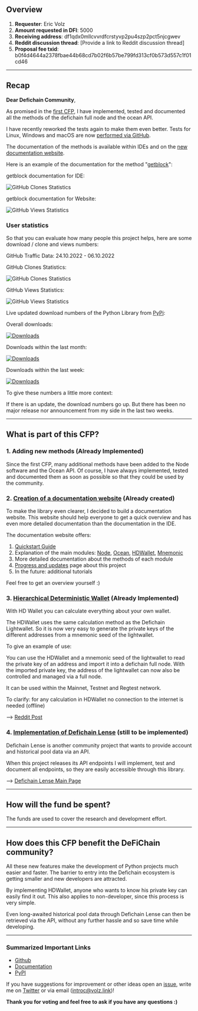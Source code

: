 ## Overview
1. **Requester**: Eric Volz
2. **Amount requested in DFI**: 5000
3. **Receiving address**: df1qdx0mllcvvrdfcrstyvp2pu4szp2pct5njcgwev
4. **Reddit discussion thread**: [Provide a link to Reddit discussion thread]
5. **Proposal fee txid**: b0f4d4644a2378fbae44b68cd7b02f6b57be799fd313cf0b573d557c1f01cd46

---

## Recap

**Dear Defichain Community**,

As promised in the [first CFP](https://github.com/DeFiCh/dfips/issues/133), I have implemented, tested and documented all the methods of the defichain full node and 
the ocean API.

I have recently reworked the tests again to make them even better.
Tests for Linux, Windows and macOS are now [performed via GitHub](https://github.com/eric-volz/DefichainPython/actions/workflows/tests.yml).

The documentation of the methods is available within IDEs and on the [new documentation website](https://docs.defichain-python.de/build/html/index.html).

Here is an example of the documentation for the method "[getblock](https://docs.defichain-python.de/build/html/api/node/blockchain.html#defichain.node.Blockchain.getblock)":

getblock documentation for IDE:

![GitHub Clones Statistics](https://docs.defichain-python.de/additionalInfos/pictures/CFP_02/docs_getblock_ide.png)

getblock documentation for Website:

![GitHub Views Statistics](https://docs.defichain-python.de/additionalInfos/pictures/CFP_02/docs_getblock_web.png)

### User statistics

So that you can evaluate how many people this project helps, here are some download / clone and views numbers:

GitHub Traffic Data: 24.10.2022 - 06.10.2022

GitHub Clones Statistics:

![GitHub Clones Statistics](https://docs.defichain-python.de/additionalInfos/pictures/CFP_02/github_traffic_clones.png)

GitHub Views Statistics:

![GitHub Views Statistics](https://docs.defichain-python.de/additionalInfos/pictures/CFP_02/github_traffic_views.png)

Live updated download numbers of the Python Library from [PyPi](https://pypi.org/project/defichain/): 

Overall downloads:

[![Downloads](https://pepy.tech/badge/defichain)](https://pepy.tech/project/defichain)

Downloads within the last month:

[![Downloads](https://pepy.tech/badge/defichain/month)](https://pepy.tech/project/defichain)

Downloads within the last week:

[![Downloads](https://pepy.tech/badge/defichain/week)](https://pepy.tech/project/defichain)

To give these numbers a little more context:

If there is an update, the download numbers go up.
But there has been no major release nor announcement from my side in the last two weeks.

---

## What is part of this CFP?

### 1. Adding new methods (Already Implemented)
Since the first CFP, many additional methods have been added to the Node software and the Ocean API. Of course, I have 
always implemented, tested and documented them as soon as possible so that they could be used by the community.

### 2. [Creation of a documentation website](https://docs.defichain-python.de/build/html/index.html) (Already created)
To make the library even clearer, I decided to build a documentation website. 
This website should help everyone to get a quick overview and has even more detailed 
documentation than the documentation in the IDE.

The documentation website offers:
1. [Quickstart Guide](https://docs.defichain-python.de/build/html/instructions/quickstart.html)
2. Explanation of the main modules: 
[Node](https://docs.defichain-python.de/build/html/api/node/index.html), 
[Ocean](https://docs.defichain-python.de/build/html/api/ocean/index.html),
[HDWallet](https://docs.defichain-python.de/build/html/api/hdwallet/index.html), 
[Mnemonic](https://docs.defichain-python.de/build/html/api/mnemonic.html)
3. More detailed documentation about the methods of each module
4. [Progress and updates](https://docs.defichain-python.de/build/html/instructions/progressAndUpdates.html) page about this project
5. In the future: additional tutorials

Feel free to get an overview yourself :)

### 3. [Hierarchical Deterministic Wallet](https://docs.defichain-python.de/build/html/api/hdwallet/index.html) (Already Implemented)
With HD Wallet you can calculate everything about your own wallet.

The HDWallet uses the same calculation method as the Defichain Lightwallet. So it is now very easy to generate the 
private keys of the different addresses from a mnemonic seed of the lightwallet.

To give an example of use:

You can use the HDWallet and a mnemonic seed of the lightwallet to read the private key of an address and import it 
into a defichain full node.
With the imported private key, the address of the lightwallet can now also be controlled and managed via a full node.

It can be used within the Mainnet, Testnet and Regtest network.

To clarify: for any calculation in HDWallet no connection to the internet is needed (offline)

--> [Reddit Post](https://www.reddit.com/r/defiblockchain/comments/y7icf1/the_defichain_python_library_implements_hdwallet/)

### 4. [Implementation of Defichain Lense](https://github.com/DeFiCh/dfips/issues/209) (still to be implemented)
Defichain Lense is another community project that wants to provide account and historical pool data via an API.

When this project releases its API endpoints I will implement, test and document all endpoints, so they are easily 
accessible through this library.

--> [Defichain Lense Main Page](https://defilense.com/)

---

## How will the fund be spent?

The funds are used to cover the research and development effort.

---

## How does this CFP benefit the DeFiChain community?
All these new features make the development of Python projects much easier and faster. 
The barrier to entry into the Defichain ecosystem is getting smaller and new developers are attracted.

By implementing HDWallet, anyone who wants to know his private key can easily find it out. This also applies to 
non-developer, since this process is very simple.

Even long-awaited historical pool data through Defichain Lense can then be retrieved via the API, without any further 
hassle and so save time while developing.

---

### Summarized Important Links
- [Github](https://github.com/eric-volz/DefichainPython)
- [Documentation](https://docs.defichain-python.de/)
- [PyPI](https://pypi.org/project/defichain/)

If you have suggestions for improvement or other ideas open an [issue](https://github.com/eric-volz/DefichainPython/issues),
write me on [Twitter](https://twitter.com/Intr0c) or via email (introc@volz.link)!

**Thank you for voting and feel free to ask if you have any questions :)**
